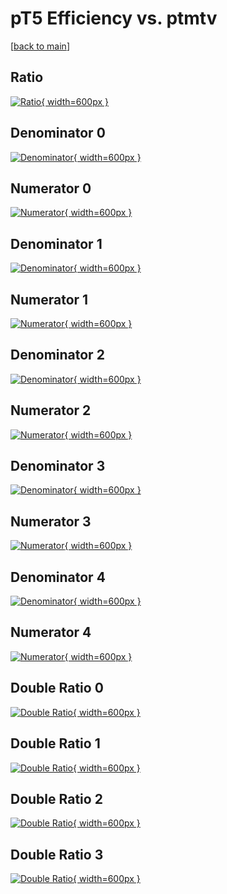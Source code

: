 # pT5 Efficiency vs. ptmtv

[[back to main](./)]



## Ratio

[![Ratio](../mtv/var/pT5_vtr_11_1_eff_ptmtv.png){ width=600px }](../mtv/var/pT5_vtr_11_1_eff_ptmtv.pdf)

## Denominator 0

[![Denominator](../mtv/den/pT5_vtr_11_1_eff_ptmtv_den0.png){ width=600px }](../mtv/den/pT5_vtr_11_1_eff_ptmtv_den0.pdf)

## Numerator 0

[![Numerator](../mtv/num/pT5_vtr_11_1_eff_ptmtv_num0.png){ width=600px }](../mtv/num/pT5_vtr_11_1_eff_ptmtv_num0.pdf)

## Denominator 1

[![Denominator](../mtv/den/pT5_vtr_11_1_eff_ptmtv_den1.png){ width=600px }](../mtv/den/pT5_vtr_11_1_eff_ptmtv_den1.pdf)

## Numerator 1

[![Numerator](../mtv/num/pT5_vtr_11_1_eff_ptmtv_num1.png){ width=600px }](../mtv/num/pT5_vtr_11_1_eff_ptmtv_num1.pdf)

## Denominator 2

[![Denominator](../mtv/den/pT5_vtr_11_1_eff_ptmtv_den2.png){ width=600px }](../mtv/den/pT5_vtr_11_1_eff_ptmtv_den2.pdf)

## Numerator 2

[![Numerator](../mtv/num/pT5_vtr_11_1_eff_ptmtv_num2.png){ width=600px }](../mtv/num/pT5_vtr_11_1_eff_ptmtv_num2.pdf)

## Denominator 3

[![Denominator](../mtv/den/pT5_vtr_11_1_eff_ptmtv_den3.png){ width=600px }](../mtv/den/pT5_vtr_11_1_eff_ptmtv_den3.pdf)

## Numerator 3

[![Numerator](../mtv/num/pT5_vtr_11_1_eff_ptmtv_num3.png){ width=600px }](../mtv/num/pT5_vtr_11_1_eff_ptmtv_num3.pdf)

## Denominator 4

[![Denominator](../mtv/den/pT5_vtr_11_1_eff_ptmtv_den4.png){ width=600px }](../mtv/den/pT5_vtr_11_1_eff_ptmtv_den4.pdf)

## Numerator 4

[![Numerator](../mtv/num/pT5_vtr_11_1_eff_ptmtv_num4.png){ width=600px }](../mtv/num/pT5_vtr_11_1_eff_ptmtv_num4.pdf)

## Double Ratio 0

[![Double Ratio](../mtv/ratio/pT5_vtr_11_1_eff_ptmtv_ratio0.png){ width=600px }](../mtv/ratio/pT5_vtr_11_1_eff_ptmtv_ratio0.pdf)

## Double Ratio 1

[![Double Ratio](../mtv/ratio/pT5_vtr_11_1_eff_ptmtv_ratio1.png){ width=600px }](../mtv/ratio/pT5_vtr_11_1_eff_ptmtv_ratio1.pdf)

## Double Ratio 2

[![Double Ratio](../mtv/ratio/pT5_vtr_11_1_eff_ptmtv_ratio2.png){ width=600px }](../mtv/ratio/pT5_vtr_11_1_eff_ptmtv_ratio2.pdf)

## Double Ratio 3

[![Double Ratio](../mtv/ratio/pT5_vtr_11_1_eff_ptmtv_ratio3.png){ width=600px }](../mtv/ratio/pT5_vtr_11_1_eff_ptmtv_ratio3.pdf)

